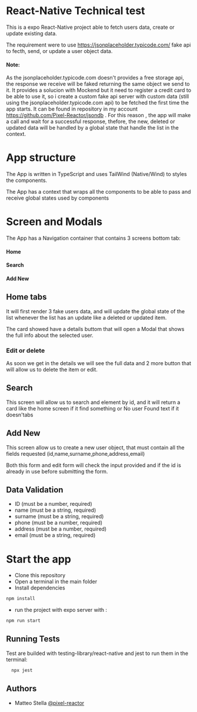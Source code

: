 
# React-Native Technical test

This is a expo React-Native project able to fetch users data, create or update existing data.

The requirement were to use 
https://jsonplaceholder.typicode.com/
fake api to fecth, send, or update a user object data.
#### Note: 
As the jsonplaceholder.typicode.com doesn't provides a free storage api, the response we receive will be faked returning the same object we send to it.
It provides a solucion with Mockend but it need to register a credit card to be able to use it, so i create a custom fake api server with custom data (still using the jsonplaceholder.typicode.com api) to be fetched the first time the app starts.
It can be found in repository in my account 
https://github.com/Pixel-Reactor/jsondb .
For this reason , the app will make a call and wait for a successful response, thefore, the new, deleted or updated data will be handled by a global state that handle the list in the context.
# App structure

The App is written in TypeScript and uses TailWind (Native/Wind) to styles the components.

The App has a context that wraps all the components to be able to pass and receive global states used by components

# Screen and Modals

The App has a Navigation container that contains 3 screens bottom tab: 

#### Home

#### Search

#### Add New

## Home tabs

It will first render 3 fake users data, and will update the global state of the list whenever the list has an update like a deleted or updated item.

The card showed have a details buttom that will open a Modal that shows the full info about the selected user.

### Edit or delete


As soon we get in the details we will see the full data and 2 more button that will allow us to delete the item or edit.


## Search 

This screen will allow us to search and element by id, and it will return a card like the home screen if it find something or No user Found text if it doesn'tabs

## Add New 

This screen allow us to create a new user object, 
that must contain all the fields requested (id,name,surname,phone,address,email)

Both this form and edit form will check the input provided and if the id is already in use before submitting the form.

## Data Validation
- ID (must be a number, required)
- name (must be a string, required)
- surname (must be a string, required)
- phone (must be a number, required)
- address (must be a number, required)
- email (must be a string, required)

# Start the app

- Clone this repository
- Open a terminal in the main folder
- Install dependencies

```bash
npm install 
```

- run the project with expo server with : 
```bash
npm run start 
```


## Running Tests

Test are builded with testing-library/react-native and jest
to run them in the terminal:
```bash
  npx jest
```


## Authors

- Matteo Stella [@pixel-reactor](https://github.com/Pixel-Reactor) 

